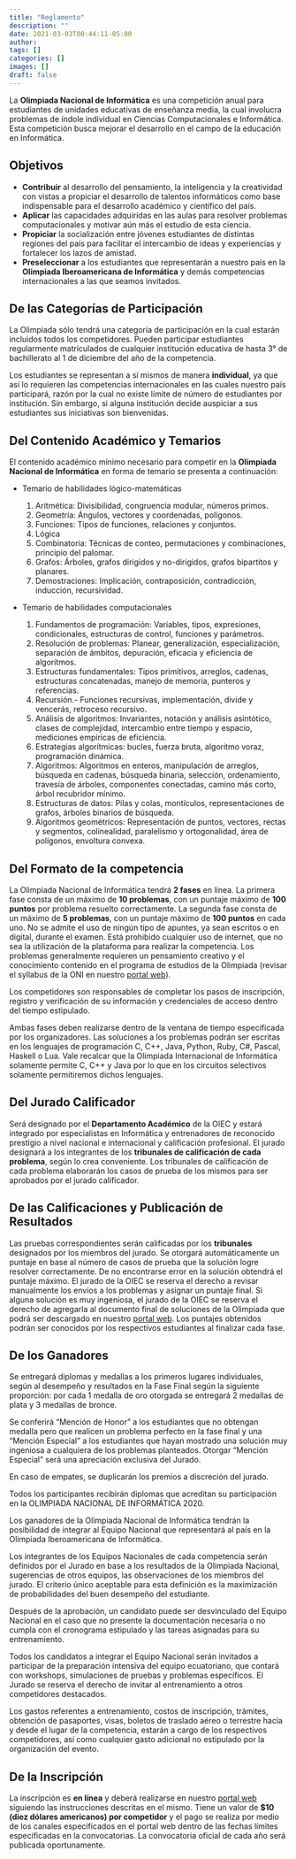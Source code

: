 ```yaml
---
title: "Reglamento"
description: ""
date: 2021-03-03T00:44:11-05:00
author:
tags: []
categories: []
images: []
draft: false
---
```


La **Olimpiada Nacional de Informática** es una competición anual para estudiantes
de unidades educativas de enseñanza media, la cual involucra problemas de índole
individual en Ciencias Computacionales e Informática. Esta competición busca mejorar
el desarrollo en el campo de la educación en Informática.

## Objetivos

- **Contribuir** al desarrollo del pensamiento, la inteligencia y la creatividad
  con vistas a propiciar el desarrollo de talentos informáticos como base indispensable
  para el desarrollo académico y científico del país.
- **Aplicar** las capacidades adquiridas en las aulas para resolver problemas computacionales
  y motivar aún más el estudio de esta ciencia.
- **Propiciar** la socialización entre jóvenes estudiantes de distintas regiones
  del país para facilitar el intercambio de ideas y experiencias y fortalecer los
  lazos de amistad.
- **Preseleccionar** a los estudiantes que representarán a nuestro país en la
  **Olimpiada Iberoamericana de Informática** y demás competencias internacionales
  a las que seamos invitados.

## De las Categorías de Participación

La Olimpiada sólo tendrá una categoría de participación en la cual estarán incluidos
todos los competidores. Pueden participar estudiantes regularmente matriculados de
cualquier institución educativa de hasta 3° de bachillerato al 1 de diciembre del
año de la competencia.

Los estudiantes se representan a sí mismos de manera **individual**, ya que así lo
requieren las competencias internacionales en las cuales nuestro país participará,
razón por la cual no existe límite de número de estudiantes por institución. Sin
embargo, si alguna institución decide auspiciar a sus estudiantes sus iniciativas
son bienvenidas.

## Del Contenido Académico y Temarios

El contenido académico mínimo necesario para competir en la **Olimpiada Nacional de Informática**
en forma de temario se presenta a continuación:

- Temario de habilidades lógico-matemáticas

  1. Aritmética: Divisibilidad, congruencia modular, números primos.
  2. Geometría: Ángulos, vectores y coordenadas, polígonos.
  3. Funciones: Tipos de funciones, relaciones y conjuntos.
  4. Lógica
  5. Combinatoria: Técnicas de conteo, permutaciones y combinaciones, principio del palomar.
  6. Grafos: Árboles, grafos dirigidos y no-dirigidos, grafos bipartitos y planares.
  7. Demostraciones: Implicación, contraposición, contradicción, inducción, recursividad.

- Temario de habilidades computacionales

  1. Fundamentos de programación: Variables, tipos, expresiones, condicionales,
     estructuras de control, funciones y parámetros.
  2. Resolución de problemas: Planear, generalización, especialización, separación de ámbitos,
     depuración, eficacia y eficiencia de algoritmos.
  3. Estructuras fundamentales: Tipos primitivos, arreglos, cadenas, estructuras concatenadas,
     manejo de memoria, punteros y referencias.
  4. Recursión.- Funciones recursivas, implementación, divide y vencerás, retroceso recursivo.
  5. Análisis de algoritmos: Invariantes, notación y análisis asintótico, clases de complejidad,
     intercambio entre tiempo y espacio, mediciones empíricas de eficiencia.
  6. Estrategias algorítmicas: bucles, fuerza bruta, algoritmo voraz, programación dinámica.
  7. Algoritmos: Algoritmos en enteros, manipulación de arreglos, búsqueda en cadenas,
     búsqueda binaria, selección, ordenamiento, travesía de árboles, componentes conectadas,
     camino más corto, árbol recubridor mínimo.
  8. Estructuras de datos: Pilas y colas, montículos, representaciones de grafos,
     árboles binarios de búsqueda.
  9. Algoritmos geométricos: Representación de puntos, vectores, rectas y segmentos,
     colinealidad, paralelismo y ortogonalidad, área de polígonos, envoltura convexa.

## Del Formato de la competencia

La Olimpiada Nacional de Informática tendrá **2 fases** en línea. La primera fase
consta de un máximo de **10 problemas**, con un puntaje máximo de **100 puntos**
por problema resuelto correctamente. La segunda fase consta de un máximo de **5 problemas**,
con un puntaje máximo de **100 puntos** en cada uno. No se admite el uso de ningún
tipo de apuntes, ya sean escritos o en digital, durante el examen. Está prohibido
cualquier uso de internet, que no sea la utilización de la plataforma para realizar
la competencia. Los problemas generalmente requieren un pensamiento creativo y el
conocimiento contenido en el programa de estudios de la Olimpiada (revisar el syllabus
de la ONI en nuestro [portal web](https://oiec-inf.org)).

Los competidores son responsables de completar los pasos de inscripción, registro
y verificación de su información y credenciales de acceso dentro del tiempo estipulado.

Ambas fases deben realizarse dentro de la ventana de tiempo especificada por los
organizadores. Las soluciones a los problemas podrán ser escritas en los lenguajes
de programación C, C++, Java, Python, Ruby, C#, Pascal, Haskell o Lua. Vale recalcar
que la Olimpiada Internacional de Informática solamente permite C, C++ y Java por
lo que en los circuitos selectivos solamente permitiremos dichos lenguajes.

## Del Jurado Calificador

Será designado por el **Departamento Académico** de la OIEC y estará integrado por
especialistas en Informática y entrenadores de reconocido prestigio a nivel nacional
e internacional y calificación profesional. El jurado designará a los integrantes
de los **tribunales de calificación de cada problema**, según lo crea conveniente.
Los tribunales de calificación de cada problema elaborarán los casos de prueba de
los mismos para ser aprobados por el jurado calificador.

## De las Calificaciones y Publicación de Resultados

Las pruebas correspondientes serán calificadas por los **tribunales** designados
por los miembros del jurado. Se otorgará automáticamente un puntaje en base al número
de casos de prueba que la solución logre resolver correctamente. De no encontrarse
error en la solución obtendrá el puntaje máximo. El jurado de la OIEC se reserva
el derecho a revisar manualmente los envíos a los problemas y asignar un puntaje
final. Si alguna solución es muy ingeniosa, el jurado de la OIEC se reserva el derecho
de agregarla al documento final de soluciones de la Olimpiada que podrá ser descargado
en nuestro [portal web](https://oiec-inf.org). Los puntajes obtenidos podrán ser
conocidos por los respectivos estudiantes al finalizar cada fase.

## De los Ganadores

Se entregará diplomas y medallas a los primeros lugares individuales, según al desempeño
y resultados en la Fase Final según la siguiente proporción: por cada 1 medalla de
oro otorgada se entregará 2 medallas de plata y 3 medallas de bronce.

Se conferirá “Mención de Honor” a los estudiantes que no obtengan medalla pero que
realicen un problema perfecto en la fase final y una “Mención Especial” a los estudiantes
que hayan mostrado una solución muy ingeniosa a cualquiera de los problemas planteados.
Otorgar “Mención Especial” será una apreciación exclusiva del Jurado.

En caso de empates, se duplicarán los premios a discreción del jurado.

Todos los participantes recibirán diplomas que acreditan su participación en la
OLIMPIADA NACIONAL DE INFORMÁTICA 2020.

Los ganadores de la Olimpiada Nacional de Informática tendrán la posibilidad de integrar
al Equipo Nacional que representará al país en la Olimpiada Iberoamericana de Informática.

Los integrantes de los Equipos Nacionales de cada competencia serán definidos por
el Jurado en base a los resultados de la Olimpiada Nacional, sugerencias de otros
equipos, las observaciones de los miembros del jurado. El criterio único aceptable
para esta definición es la maximización de probabilidades del buen desempeño del
estudiante.

Después de la aprobación, un candidato puede ser desvinculado del Equipo Nacional
en el caso que no presente la documentación necesaria o no cumpla con el cronograma
estipulado y las tareas asignadas para su entrenamiento.

Todos los candidatos a integrar el Equipo Nacional serán invitados a participar de
la preparación intensiva del equipo ecuatoriano, que contará con workshops, simulaciones
de pruebas y problemas específicos. El Jurado se reserva el derecho de invitar al
entrenamiento a otros competidores destacados.

Los gastos referentes a entrenamiento, costos de inscripción, trámites, obtención
de pasaportes, visas, boletos de traslado aéreo o terrestre hacia y desde el lugar
de la competencia, estarán a cargo de los respectivos competidores, así como cualquier
gasto adicional no estipulado por la organización del evento.

## De la Inscripción

La inscripción es **en línea** y deberá realizarse en nuestro [portal web](https://oiec-inf.org)
siguiendo las instrucciones descritas en el mismo. Tiene un valor de
**$10 (diez dólares americanos) por competidor** y el pago se realiza por medio de
los canales especificados en el portal web dentro de las fechas límites especificadas
en la convocatorias. La convocatoria oficial de cada año será publicada oportunamente.
